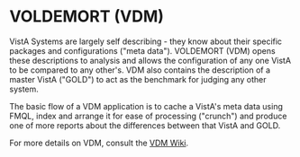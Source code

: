 VOLDEMORT (VDM)
===============
VistA Systems are largely self describing - they know about their specific packages and configurations ("meta data"). VOLDEMORT (VDM) opens these descriptions to analysis and allows the configuration of any one VistA to be compared to any other's. VDM also contains the description of a master VistA ("GOLD") to act as the benchmark for judging any other system.

The basic flow of a VDM application is to cache a VistA's meta data using FMQL, index and arrange it for ease of processing ("crunch") and produce one of more reports about the differences between that VistA and GOLD.

For more details on VDM, consult the <a href="https://github.com/OSEHR/VOLDEMORT/wiki">VDM Wiki</a>.
